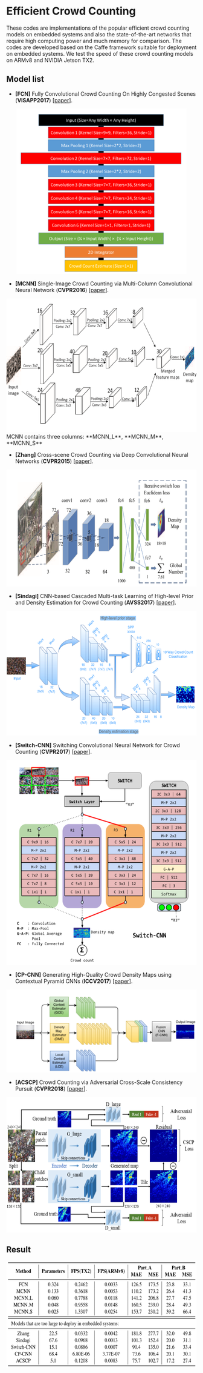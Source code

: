 # Efficient Crowd Counting

These codes are implementations of the popular efficient crowd counting models on embedded systems and also the state-of-the-art networks that require high computing power and much memory for comparison. The codes are developed based on the Caffe framework suitable for deployment on embedded systems. We test the speed of these crowd counting models on ARMv8 and NVIDIA Jetson TX2.

## Model list
- <a name="FCN"></a> **[FCN]** Fully Convolutional Crowd Counting On Highly Congested Scenes (**VISAPP2017**) [[paper](https://arxiv.org/abs/1612.00220)].
<div align=center><img src="https://github.com/Michael-Xiu/Caffe-Efficient_Crowd_counting/raw/master/model/FCN.png" width="450" height="436" /></div>
  
- <a name="MCNN"></a> **[MCNN]** Single-Image Crowd Counting via Multi-Column Convolutional Neural Network (**CVPR2016**) [[paper](https://pdfs.semanticscholar.org/7ca4/bcfb186958bafb1bb9512c40a9c54721c9fc.pdf)].
<div align=center><img src="https://github.com/Michael-Xiu/Caffe-Efficient_Crowd_counting/raw/master/model/MCNN.png" width="600" height="353" /></div>
MCNN contains three columns: **MCNN_L**, **MCNN_M**, **MCNN_S**

- <a name="Zhang"></a> **[Zhang]** Cross-scene Crowd Counting via Deep Convolutional Neural Networks (**CVPR2015**) [[paper](https://www.ee.cuhk.edu.hk/~xgwang/papers/zhangLWYcvpr15.pdf)].
<div align=center><img src="https://github.com/Michael-Xiu/Caffe-Efficient_Crowd_counting/raw/master/model/Zhang.png" width="600" height="308" /></div>

- <a name="Sindagi"></a> **[Sindagi]** CNN-based Cascaded Multi-task Learning of High-level Prior and Density Estimation for Crowd Counting (**AVSS2017**) [[paper](https://arxiv.org/abs/1707.09605)].
<div align=center><img src="https://github.com/Michael-Xiu/Caffe-Efficient_Crowd_counting/raw/master/model/Sindagi.png" width="600" height="329" /></div>

- <a name="Switch-CNN"></a> **[Switch-CNN]** Switching Convolutional Neural Network for Crowd Counting (**CVPR2017**) [[paper](https://arxiv.org/abs/1708.00199)].
<div align=center><img src="https://github.com/Michael-Xiu/Caffe-Efficient_Crowd_counting/raw/master/model/SwitchCNN.png" width="600" height="541" /></div>

- <a name="CPCNN"></a> **[CP-CNN]** Generating High-Quality Crowd Density Maps using Contextual Pyramid CNNs (**ICCV2017**) [[paper](https://arxiv.org/abs/1708.00953)].
<div align=center><img src="https://github.com/Michael-Xiu/Caffe-Efficient_Crowd_counting/raw/master/model/CPCNN.png" width="528" height="219" /></div>

- <a name="ACSCP"></a> **[ACSCP]**  Crowd Counting via Adversarial Cross-Scale Consistency Pursuit  (**CVPR2018**) [[paper](http://openaccess.thecvf.com/content_cvpr_2018/papers/Shen_Crowd_Counting_via_CVPR_2018_paper.pdf)].
<div align=center><img src="https://github.com/Michael-Xiu/Caffe-Efficient_Crowd_counting/raw/master/model/ACSCP.png" width="600" height="358" /></div>

## Result
<div align=center><img src="https://github.com/Michael-Xiu/Caffe-Efficient_Crowd_counting/raw/master/model/result.PNG" width="600" height="282" /></div>
